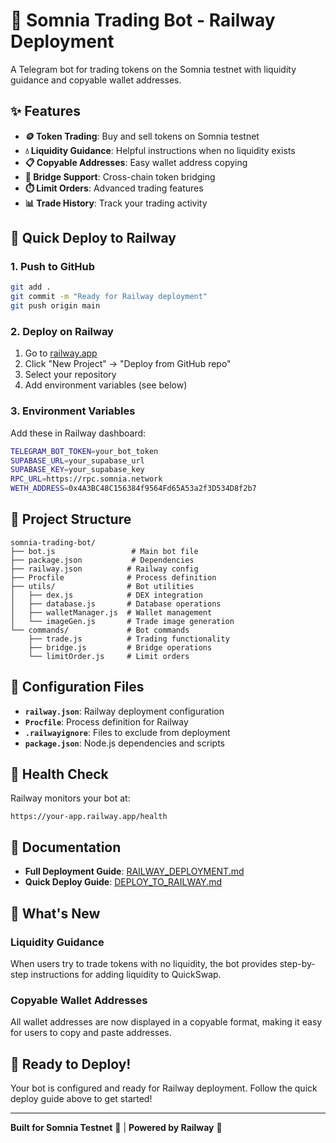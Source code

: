 # 🚀 Somnia Trading Bot - Railway Deployment

A Telegram bot for trading tokens on the Somnia testnet with liquidity guidance and copyable wallet addresses.

## ✨ Features

- **🪙 Token Trading**: Buy and sell tokens on Somnia testnet
- **💧 Liquidity Guidance**: Helpful instructions when no liquidity exists
- **📋 Copyable Addresses**: Easy wallet address copying
- **🌉 Bridge Support**: Cross-chain token bridging
- **⏱️ Limit Orders**: Advanced trading features
- **📊 Trade History**: Track your trading activity

## 🚀 Quick Deploy to Railway

### 1. Push to GitHub
```bash
git add .
git commit -m "Ready for Railway deployment"
git push origin main
```

### 2. Deploy on Railway
1. Go to [railway.app](https://railway.app)
2. Click "New Project" → "Deploy from GitHub repo"
3. Select your repository
4. Add environment variables (see below)

### 3. Environment Variables
Add these in Railway dashboard:

```bash
TELEGRAM_BOT_TOKEN=your_bot_token
SUPABASE_URL=your_supabase_url
SUPABASE_KEY=your_supabase_key
RPC_URL=https://rpc.somnia.network
WETH_ADDRESS=0x4A3BC48C156384f9564Fd65A53a2f3D534D8f2b7
```

## 📁 Project Structure

```
somnia-trading-bot/
├── bot.js                 # Main bot file
├── package.json           # Dependencies
├── railway.json          # Railway config
├── Procfile              # Process definition
├── utils/                # Bot utilities
│   ├── dex.js            # DEX integration
│   ├── database.js       # Database operations
│   ├── walletManager.js  # Wallet management
│   └── imageGen.js       # Trade image generation
└── commands/             # Bot commands
    ├── trade.js          # Trading functionality
    ├── bridge.js         # Bridge operations
    └── limitOrder.js     # Limit orders
```

## 🔧 Configuration Files

- **`railway.json`**: Railway deployment configuration
- **`Procfile`**: Process definition for Railway
- **`.railwayignore`**: Files to exclude from deployment
- **`package.json`**: Node.js dependencies and scripts

## 🏥 Health Check

Railway monitors your bot at:
```
https://your-app.railway.app/health
```

## 📖 Documentation

- **Full Deployment Guide**: [RAILWAY_DEPLOYMENT.md](RAILWAY_DEPLOYMENT.md)
- **Quick Deploy Guide**: [DEPLOY_TO_RAILWAY.md](DEPLOY_TO_RAILWAY.md)

## 🎯 What's New

### Liquidity Guidance
When users try to trade tokens with no liquidity, the bot provides step-by-step instructions for adding liquidity to QuickSwap.

### Copyable Wallet Addresses
All wallet addresses are now displayed in a copyable format, making it easy for users to copy and paste addresses.

## 🚀 Ready to Deploy!

Your bot is configured and ready for Railway deployment. Follow the quick deploy guide above to get started!

---

**Built for Somnia Testnet** 🧠 | **Powered by Railway** 🚂 